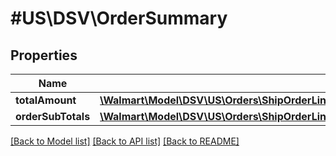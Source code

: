 # #US\DSV\OrderSummary

## Properties

Name | Type | Description | Notes
------------ | ------------- | ------------- | -------------
**totalAmount** | [**\Walmart\Model\DSV\US\Orders\ShipOrderLines200ResponseOrderLinesOrderLineInnerChargesChargeInnerChargeAmount**](ShipOrderLines200ResponseOrderLinesOrderLineInnerChargesChargeInnerChargeAmount.md) |  | [optional]
**orderSubTotals** | [**\Walmart\Model\DSV\US\Orders\ShipOrderLines200ResponseOrderSummaryOrderSubTotalsInner[]**](ShipOrderLines200ResponseOrderSummaryOrderSubTotalsInner.md) |  | [optional]


[[Back to Model list]](../) [[Back to API list]](../../Api/US/DSV) [[Back to README]](../../README.md)

